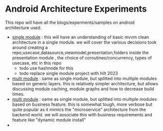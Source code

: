 # Android Architecture Experiments

This repo will have all the blogs/experments/samples on android architecture used. 

- [single module](/single_module) : this will have an understanding of basic mvvm clean architecture in a single module. we will cover the various decisions took around creating a repo,usecase,datasource,viewmodel,presentation,folders inside the presentation module , the choice of coroutines/concurrency, types of usecase, etc in this repo
  - todo use hashnode for this
  - todo replace single module project with hilt 2023
-  [multi module](/multi_module) : same as single module, but  splitted into multiple modules based on generic layers. this is relatively simpler architecture, but allows discussing module caching, module graphs and how to decrease build times.
-  [multi module](/multi_module) : same as single module, but  splitted into multiple modules based on business feature. this is somewhat tough, more verbose but quite popular as it mimics the "microservice" architecture from the backend world. we will associate this with business requirements and feature like "dynamic module install"
- 